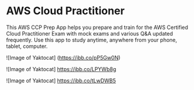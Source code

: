# AWS Cloud Practitioner
This AWS CCP Prep App helps you prepare and train for the AWS Certified Cloud Practitioner Exam with mock exams and various Q&A updated frequently. 
Use this app to study anytime, anywhere from your phone, tablet, computer.

![Image of Yaktocat]
(https://ibb.co/pP5Gw0N)

![Image of Yaktocat]
https://ibb.co/LPYWb8g

![Image of Yaktocat]
https://ibb.co/tLwDWB5


